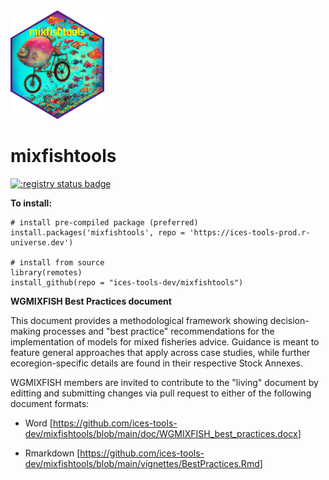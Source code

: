 <img src="hexSticker/hexSticker_mixfishtools_trans.png" width="150"/>

# mixfishtools

[![:registry status badge](https://ices-tools-prod.r-universe.dev/badges/mixfishtools)](https://ices-tools-prod.r-universe.dev)

**To install:**

```         
# install pre-compiled package (preferred)
install.packages('mixfishtools', repo = 'https://ices-tools-prod.r-universe.dev')

# install from source
library(remotes)
install_github(repo = "ices-tools-dev/mixfishtools")
```

**WGMIXFISH Best Practices document**

This document provides a methodological framework showing decision-making processes and "best practice" recommendations for the implementation of models for mixed fisheries advice. Guidance is meant to feature general approaches that apply across case studies, while further ecoregion-specific details are found in their respective Stock Annexes.

WGMIXFISH members are invited to contribute to the "living" document by editting and submitting changes via pull request to either of the following document formats:

-   Word [<https://github.com/ices-tools-dev/mixfishtools/blob/main/doc/WGMIXFISH_best_practices.docx>]

-   Rmarkdown [<https://github.com/ices-tools-dev/mixfishtools/blob/main/vignettes/BestPractices.Rmd>]
